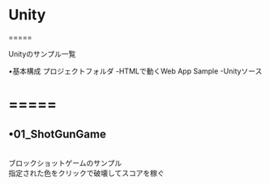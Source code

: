 Unity
=====
=====

Unityのサンプル一覧

•基本構成
プロジェクトフォルダ
 -HTMLで動くWeb App Sample
 -Unityソース 
 
=====
=====

<h2>•01_ShotGunGame</h2><br/>
ブロックショットゲームのサンプル<br/>
指定された色をクリックで破壊してスコアを稼ぐ<br/>




